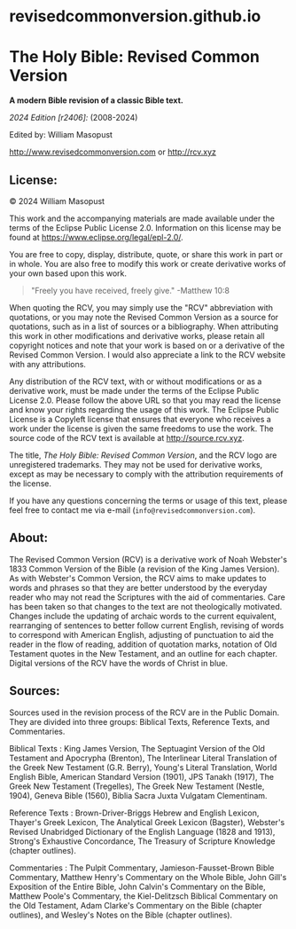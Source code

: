 # revisedcommonversion.github.io
# The Holy Bible: Revised Common Version

**A modern Bible revision of a classic Bible text.**

*2024 Edition [r2406]:* (2008-2024)

Edited by: William Masopust

http://www.revisedcommonversion.com or http://rcv.xyz

## License:

© 2024 William Masopust

This work and the accompanying materials are made available under the terms of the Eclipse Public License 2.0. Information on this license may be found at https://www.eclipse.org/legal/epl-2.0/.

You are free to copy, display, distribute, quote, or share this work in part or in whole. You are also free to modify this work or create derivative works of your own based upon this work.

> "Freely you have received, freely give." -Matthew 10:8

When quoting the RCV, you may simply use the "RCV" abbreviation with quotations, or you may note the Revised Common Version as a source for quotations, such as in a list of sources or a bibliography. When attributing this work in other modifications and derivative works, please retain all copyright notices and note that your work is based on or a derivative of the Revised Common Version. I would also appreciate a link to the RCV website with any attributions.

Any distribution of the RCV text, with or without modifications or as a derivative work, must be made under the terms of the Eclipse Public License 2.0. Please follow the above URL so that you may read the license and know your rights regarding the usage of this work. The Eclipse Public License is a Copyleft license that ensures that everyone who receives a work under the license is given the same freedoms to use the work. The source code of the RCV text is available at http://source.rcv.xyz.

The title, *The Holy Bible: Revised Common Version*, and the RCV logo are unregistered trademarks. They may not be used for derivative works, except as may be necessary to comply with the attribution requirements of the license.

If you have any questions concerning the terms or usage of this text, please feel free to contact me via e-mail (`info@revisedcommonversion.com`).

## About:

The Revised Common Version (RCV) is a derivative work of Noah Webster's 1833 Common Version of the Bible (a revision of the King James Version). As with Webster's Common Version, the RCV aims to make updates to words and phrases so that they are better understood by the everyday reader who may not read the Scriptures with the aid of commentaries. Care has been taken so that changes to the text are not theologically motivated. Changes include the updating of archaic words to the current equivalent, rearranging of sentences to better follow current English, revising of words to correspond with American English, adjusting of punctuation to aid the reader in the flow of reading, addition of quotation marks, notation of Old Testament quotes in the New Testament, and an outline for each chapter. Digital versions of the RCV have the words of Christ in blue.

## Sources:

Sources used in the revision process of the RCV are in the Public Domain. They are divided into three groups: Biblical Texts, Reference Texts, and Commentaries.

Biblical Texts
: King James Version, The Septuagint Version of the Old Testament and Apocrypha (Brenton), The Interlinear Literal Translation of the Greek New Testament (G.R. Berry), Young's Literal Translation, World English Bible, American Standard Version (1901), JPS Tanakh (1917), The Greek New Testament (Tregelles), The Greek New Testament (Nestle, 1904), Geneva Bible (1560), Biblia Sacra Juxta Vulgatam Clementinam.

Reference Texts
: Brown-Driver-Briggs Hebrew and English Lexicon, Thayer's Greek Lexicon, The Analytical Greek Lexicon (Bagster), Webster's Revised Unabridged Dictionary of the English Language (1828 and 1913), Strong's Exhaustive Concordance, The Treasury of Scripture Knowledge (chapter outlines).

Commentaries
: The Pulpit Commentary, Jamieson-Fausset-Brown Bible Commentary, Matthew Henry's Commentary on the Whole Bible, John Gill's Exposition of the Entire Bible, John Calvin's Commentary on the Bible, Matthew Poole's Commentary, the Kiel-Delitzsch Biblical Commentary on the Old Testament, Adam Clarke's Commentary on the Bible (chapter outlines), and Wesley's Notes on the Bible (chapter outlines).
